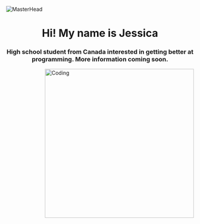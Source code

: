 ![MasterHead](https://i.pinimg.com/originals/e7/a1/f1/e7a1f10408d696756560b71f807eca24.gif)
<h1 align ="center"> Hi! My name is Jessica </h1>
<h3 align ="center"> High school student from Canada interested in getting better at programming. More information coming soon. </h3>

<img align ="right" alt= "Coding" width= "400" src= "https://mir-s3-cdn-cf.behance.net/project_modules/disp/601014116770475.6068beff4640a.gif">

<!--

Current language(s): Python 
Hoping to learn: Java, C++, Lua 
-->
